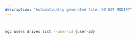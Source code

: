 ```yaml
---
description: "Automatically generated file. DO NOT MODIFY"
---
```


```bash


mgc users drives list --user-id {user-id}

```